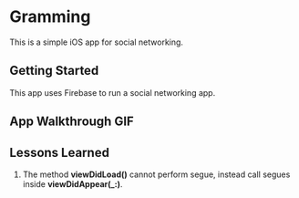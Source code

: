 # Gramming

This is a simple iOS app for social networking.

## Getting Started

This app uses Firebase to run a social networking app.

## App Walkthrough GIF

## Lessons Learned
1. The method **viewDidLoad()** cannot perform segue, instead call segues inside **viewDidAppear(_:)**.
